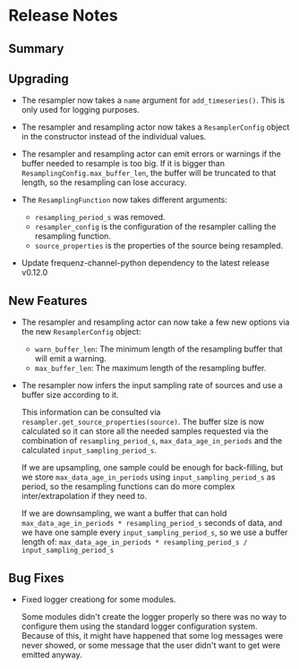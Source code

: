 # Release Notes

## Summary

<!-- Here goes a general summary of what this release is about -->

## Upgrading

* The resampler now takes a `name` argument for `add_timeseries()`. This is only used for logging purposes.

* The resampler and resampling actor now takes a `ResamplerConfig` object in the constructor instead of the individual values.

* The resampler and resampling actor can emit errors or warnings if the buffer needed to resample is too big. If it is bigger than `ResamplingConfig.max_buffer_len`, the buffer will be truncated to that length, so the resampling can lose accuracy.

* The `ResamplingFunction` now takes different arguments:

  * `resampling_period_s` was removed.
  * `resampler_config` is the configuration of the resampler calling the resampling function.
  * `source_properties` is the properties of the source being resampled.

* Update frequenz-channel-python dependency to the latest release v0.12.0

## New Features

* The resampler and resampling actor can now take a few new options via the new `ResamplerConfig` object:

  * `warn_buffer_len`: The minimum length of the resampling buffer that will emit a warning.
  * `max_buffer_len`: The maximum length of the resampling buffer.

* The resampler now infers the input sampling rate of sources and use a buffer size according to it.

  This information can be consulted via `resampler.get_source_properties(source)`. The buffer size is now calculated so it can store all the needed samples requested via the combination of `resampling_period_s`, `max_data_age_in_periods` and the calculated `input_sampling_period_s`.

  If we are upsampling, one sample could be enough for back-filling, but we store `max_data_age_in_periods` using `input_sampling_period_s` as period, so the resampling functions can do more complex inter/extrapolation if they need to.

  If we are downsampling, we want a buffer that can hold `max_data_age_in_periods * resampling_period_s` seconds of data, and we have one sample every `input_sampling_period_s`, so we use a buffer length of: `max_data_age_in_periods * resampling_period_s / input_sampling_period_s`

## Bug Fixes

* Fixed logger creationg for some modules.

  Some modules didn't create the logger properly so there was no way to configure them using the standard logger configuration system. Because of this, it might have happened that some log messages were never showed, or some message that the user didn't want to get were emitted anyway.
